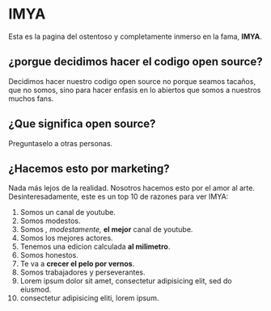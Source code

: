 # IMYA
Esta es la pagina del ostentoso y completamente inmerso en la fama, __IMYA__.

## ¿porgue decidimos hacer el codigo open source?
Decidimos hacer nuestro codigo open source no porque seamos tacaños, que no
somos, sino para hacer enfasis en lo abiertos que somos a nuestros muchos fans.

## ¿Que significa open source?
Preguntaselo a otras personas.

## ¿Hacemos esto por marketing?
Nada más lejos de la realidad. Nosotros hacemos esto por el amor al arte.
Desinteresadamente, este es un top 10 de razones para ver IMYA:
1. Somos un canal de youtube.
2. Somos modestos.
3. Somos *, modestamente,* __el mejor__ canal de youtube.
4. Somos los mejores actores.
5. Tenemos una edicion calculada __al milimetro__.
6. Somos honestos.
7. Te va a __crecer el pelo por vernos__.
8. Somos trabajadores y perseverantes.
9. Lorem ipsum dolor sit amet, consectetur adipisicing elit, sed do eiusmod.
10. consectetur adipisicing eliti, lorem ipsum.
